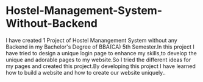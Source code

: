 # Hostel-Management-System-Without-Backend
I have created 1 Project of Hostel Manangement System without any Backend in my Bachelor's Degree of BBA(CA) 5th Semester.In this project I have tried to design a unique login page to enhance my skills,to develop the unique and adorable pages to my website.So I tried the different ideas for my pages and created this project.By developing this project I have learned how to build a website and how to create our website uniquely..
